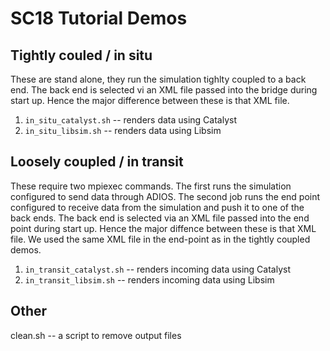 SC18 Tutorial Demos
===================

Tightly couled / in situ
------------------------
These are stand alone, they run the simulation tighlty coupled to a back end.
The back end is selected vi an XML file passed into the bridge during start up.
Hence the major difference between these is that XML file.

1. `in_situ_catalyst.sh` -- renders data using Catalyst
2. `in_situ_libsim.sh` -- renders data using Libsim

Loosely coupled / in transit
----------------------------
These require two mpiexec commands. The first runs the simulation configured to
send data through ADIOS. The second job runs the end point configured to
receive data from the simulation and push it to one of the back ends. The back
end is selected via an XML file passed into the end point during start up.
Hence the major diffence between these is that XML file. We used the same
XML file in the end-point as in the tightly coupled demos.

1. `in_transit_catalyst.sh` -- renders incoming data using Catalyst
2. `in_transit_libsim.sh` -- renders incoming data using Libsim

Other
-----
clean.sh -- a script to remove output files


